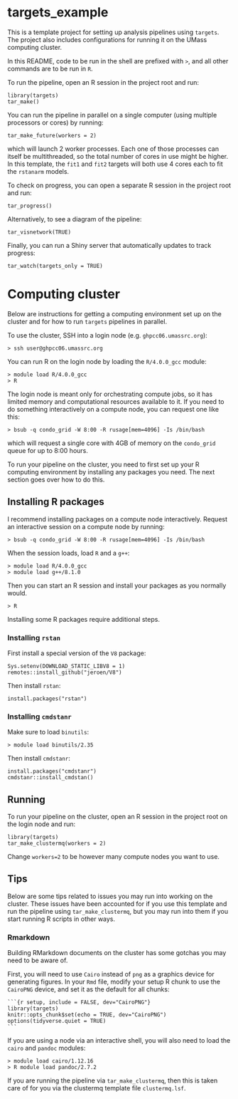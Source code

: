 # targets_example

This is a template project for setting up analysis pipelines using `targets`. The project also includes configurations for running it on the UMass computing cluster.

In this README, code to be run in the shell are prefixed with `>`, and all other commands are to be run in `R`.

To run the pipeline, open an R session in the project root and run:
```
library(targets)
tar_make()
```

You can run the pipeline in parallel on a single computer (using multiple processors or cores) by running:
```
tar_make_future(workers = 2)
```
which will launch 2 worker processes. Each one of those processes can itself be multithreaded, so the total number of cores in use might be higher. In this template, the `fit1` and `fit2` targets will both use 4 cores each to fit the `rstanarm` models.

To check on progress, you can open a separate R session in the project root and run:
```
tar_progress()
```

Alternatively, to see a diagram of the pipeline:
```
tar_visnetwork(TRUE)
```

Finally, you can run a Shiny server that automatically updates to track progress:
```
tar_watch(targets_only = TRUE)
```

# Computing cluster
Below are instructions for getting a computing environment set up on the cluster and for how to run `targets` pipelines in parallel.

To use the cluster, SSH into a login node (e.g. `ghpcc06.umassrc.org`):
```
> ssh user@ghpcc06.umassrc.org
```

You can run R on the login node by loading the `R/4.0.0_gcc` module:
```
> module load R/4.0.0_gcc
> R
```

The login node is meant only for orchestrating compute jobs, so it has limited memory and computational resources available to it. If you need to do something interactively on a compute node, you can request one like this:
```
> bsub -q condo_grid -W 8:00 -R rusage[mem=4096] -Is /bin/bash
```
which will request a single core with 4GB of memory on the `condo_grid` queue for up to 8:00 hours.

To run your pipeline on the cluster, you need to first set up your R computing environment by installing any packages you need. The next section goes over how to do this.

## Installing R packages
I recommend installing packages on a compute node interactively. Request an interactive session on a compute node by running:
```
> bsub -q condo_grid -W 8:00 -R rusage[mem=4096] -Is /bin/bash
```
When the session loads, load `R` and a `g++`:
```
> module load R/4.0.0_gcc
> module load g++/8.1.0
```

Then you can start an R session and install your packages as you normally would.
```
> R
```

Installing some R packages require additional steps.
### Installing `rstan`
First install a special version of the `V8` package:
```
Sys.setenv(DOWNLOAD_STATIC_LIBV8 = 1)
remotes::install_github("jeroen/V8")
```

Then install `rstan`:
```
install.packages("rstan")
```

### Installing `cmdstanr`
Make sure to load `binutils`:
```
> module load binutils/2.35
```
Then install `cmdstanr`:
```
install.packages("cmdstanr")
cmdstanr::install_cmdstan()
```

## Running
To run your pipeline on the cluster, open an R session in the project root on the login node and run:
```
library(targets)
tar_make_clustermq(workers = 2)
```
Change `workers=2` to be however many compute nodes you want to use.

## Tips
Below are some tips related to issues you may run into working on the cluster. These issues have been accounted for if you use this template and run the pipeline using `tar_make_clustermq`, but you may run into them if you start running R scripts in other ways.

### Rmarkdown
Building RMarkdown documents on the cluster has some gotchas you may need to be aware of.

First, you will need to use `Cairo` instead of `png` as a graphics device for generating figures. In your `Rmd` file, modify your setup R chunk to use the `CairoPNG` device, and set it as the default for all chunks:
````
```{r setup, include = FALSE, dev="CairoPNG"}
library(targets)
knitr::opts_chunk$set(echo = TRUE, dev="CairoPNG")
options(tidyverse.quiet = TRUE)
```
````

If you are using a node via an interactive shell, you will also need to load the `cairo` and `pandoc` modules:
```
> module load cairo/1.12.16
> R module load pandoc/2.7.2
```

If you are running the pipeline via `tar_make_clustermq`, then this is taken care of for you via the clustermq template file `clustermq.lsf`.
